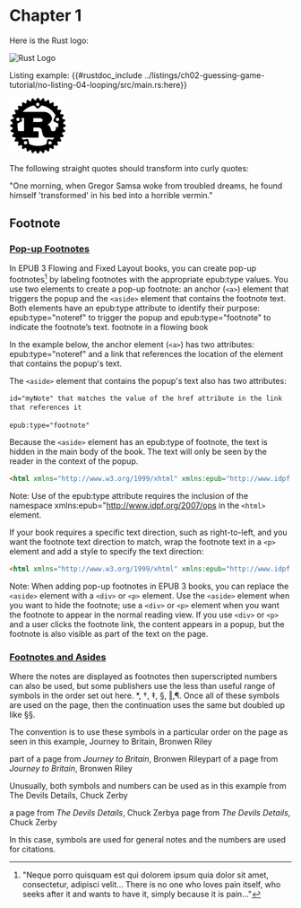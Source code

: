 # Chapter 1

Here is the Rust logo:

![Rust Logo](rust-logo.png)

Listing example:
{{#rustdoc_include ../listings/ch02-guessing-game-tutorial/no-listing-04-looping/src/main.rs:here}}

<img alt="Rust Logo in html" src="rust-logo.svg" class="center" style="width: 20%;" />

The following straight quotes should transform into curly quotes:

"One morning, when Gregor Samsa woke from troubled dreams, he found himself 'transformed' in his bed into a horrible vermin."

## Footnote

### [Pop-up Footnotes][pfn]

In EPUB 3 Flowing and Fixed Layout books, you can create pop-up footnotes[^testfootnote] by labeling footnotes with the appropriate epub:type values. You use two elements to create a pop-up footnote: an anchor (`<a>`) element that triggers the popup and the `<aside>` element that contains the footnote text. Both elements have an epub:type attribute to identify their purpose: epub:type="noteref" to trigger the popup and epub:type="footnote" to indicate the footnote’s text.
footnote in a flowing book

In the example below, the anchor element (`<a>`) has two attributes: epub:type="noteref" and a link that references the location of the element that contains the popup's text.

The `<aside>` element that contains the popup's text also has two attributes:

    id="myNote" that matches the value of the href attribute in the link that references it

    epub:type="footnote"

Because the `<aside>` element has an epub:type of footnote, the text is hidden in the main body of the book. The text will only be seen by the reader in the context of the popup.

```html
<html xmlns="http://www.w3.org/1999/xhtml" xmlns:epub="http://www.idpf.org/2007/ops">. . .<p> <a href="chapter.xhtml#myNote" epub:type="noteref">1</a></p><aside id="myNote" epub:type="footnote">Text in popup</aside>. . .</html>
```

Note: Use of the epub:type attribute requires the inclusion of the namespace xmlns:epub="http://www.idpf.org/2007/ops in the `<html>` element.

If your book requires a specific text direction, such as right-to-left, and you want the footnote text direction to match, wrap the footnote text in a `<p>` element and add a style to specify the text direction:

```html
<html xmlns="http://www.w3.org/1999/xhtml" xmlns:epub="http://www.idpf.org/2007/ops"> . . .<p> <a href="chapter.xhtml#myNote" epub:type="noteref">1</a></p><aside id="myNote" epub:type="footnote"><p style="direction:rtl">Text in popup</p></aside>. . .</html>
```

Note: When adding pop-up footnotes in EPUB 3 books, you can replace the `<aside>` element with a `<div>` or `<p>` element. Use the `<aside>` element when you want to hide the footnote; use a `<div>` or `<p>` element when you want the footnote to appear in the normal reading view. If you use `<div>` or `<p>` and a user clicks the footnote link, the content appears in a popup, but the footnote is also visible as part of the text on the page.

### [Footnotes and Asides][Footnotes_n_Asides]

Where the notes are displayed as footnotes then superscripted numbers can also be used, but some publishers use the less than useful range of symbols in the order set out here. *, †, ‡, §, ‖,¶. Once all of these symbols are used on the page, then the continuation uses the same but doubled up like §§.

The convention is to use these symbols in a particular order on the page as seen in this example, Journey to Britain, Bronwen Riley

part of a page from *Journey to Britain*, Bronwen Rileypart of a page from *Journey to Britain*, Bronwen Riley

Unusually, both symbols and numbers can be used as in this example from The Devils Details, Chuck Zerby

a page from *The Devils Details*, Chuck Zerbya page from *The Devils Details*, Chuck Zerby

In this case, symbols are used for general notes and the numbers are used for citations.


[^testfootnote]: "Neque porro quisquam est qui dolorem ipsum quia dolor sit amet, consectetur, adipisci velit... There is no one who loves pain itself, who seeks after it and wants to have it, simply because it is pain..."

[pfn]: https://help.apple.com/itc/booksassetguide/en.lproj/itccf8ecf5c8.html
[Footnotes_n_Asides]: https://www.publisha.org/papers/footnotes/